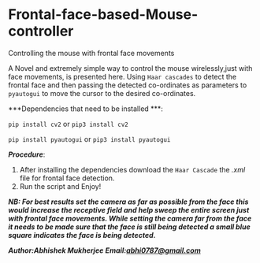 # Frontal-face-based-Mouse-controller
Controlling the mouse with frontal face movements

A Novel and extremely simple way to control the mouse wirelessly,just with face movements, is presented here. Using `Haar cascades` to detect the frontal face and then passing the detected co-ordinates as parameters to `pyautogui` to move the cursor to the desired co-ordinates. 

***Dependencies that need to be installed ***:

`pip install cv2` or `pip3 install cv2`

`pip install pyautogui` or `pip3 install pyautogui`

***Procedure***:
1) After installing the dependencies download the `Haar Cascade` the _.xml_ file for frontal face detection. 
2) Run the script and Enjoy!

_**NB: For best results set the camera as far as possible from the face this would increase the receptive field and help sweep the entire screen just with frontal face movements. While setting the camera far from the face it needs to be made sure that the face is still being detected a small blue square indicates the face is being detected.**_

***Author:Abhishek Mukherjee***
***Email:abhi0787@gmail.com***


